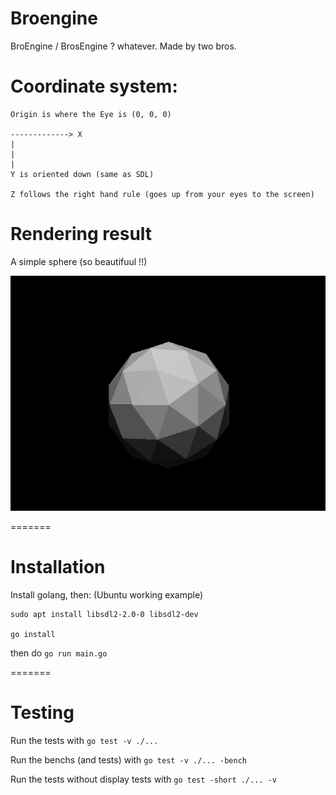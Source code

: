 # Broengine

BroEngine / BrosEngine ? whatever. Made by two bros.

# Coordinate system:
    Origin is where the Eye is (0, 0, 0)

    -------------> X
    |
    |
    |
    Y is oriented down (same as SDL)

    Z follows the right hand rule (goes up from your eyes to the screen)


# Rendering result

A simple sphere (so beautifuul !!)

![img](assets/simple_sphere.png)

=======
# Installation

Install golang, then:
(Ubuntu working example)
```
sudo apt install libsdl2-2.0-0 libsdl2-dev

go install
```
then do `go run main.go`

=======
# Testing

Run the tests with `go test -v ./...`

Run the benchs (and tests) with `go test -v ./... -bench`

Run the tests without display tests with `go test -short ./... -v`
